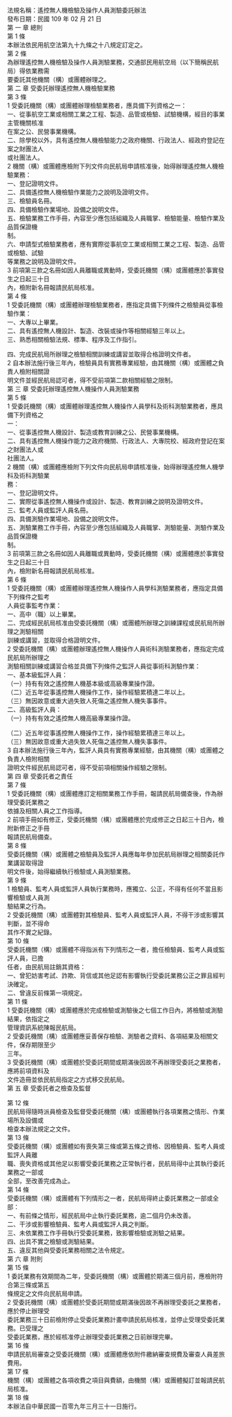 法規名稱：遙控無人機檢驗及操作人員測驗委託辦法  
發布日期：民國 109 年 02 月 21 日  
第 一 章 總則  
第 1 條  
本辦法依民用航空法第九十九條之十八規定訂定之。  
第 2 條  
為辦理遙控無人機檢驗及操作人員測驗業務，交通部民用航空局（以下簡稱民航局）得依業務需  
要委託其他機關（構）或團體辦理之。  
第 二 章 受委託辦理遙控無人機檢驗業務  
第 3 條  
1 受委託機關（構）或團體辦理檢驗業務者，應具備下列資格之一：  
一、從事航空工業或相關工業之工程、製造、品管或檢驗、試驗機構，經目的事業主管機關核准  
在案之公、民營事業機構。  
二、除學校以外，具有遙控無人機檢驗能力之政府機關、行政法人、經政府登記在案之財團法人  
或社團法人。  
2 機關（構）或團體應檢附下列文件向民航局申請核准後，始得辦理遙控無人機檢驗業務：  
一、登記證明文件。  
二、具備遙控無人機檢驗作業能力之說明及證明文件。  
三、檢驗員名冊。  
四、具備檢驗作業場地、設備之說明文件。  
五、檢驗業務工作手冊，內容至少應包括組織及人員職掌、檢驗能量、檢驗作業及品質保證機  
制。  
六、申請型式檢驗業務者，應有實際從事航空工業或相關工業之工程、製造、品管或檢驗、試驗  
等業務之說明及證明文件。  
3 前項第三款之名冊如因人員離職或異動時，受委託機關（構）或團體應於事實發生之日起三十日  
內，檢附新名冊報請民航局核准。  
第 4 條  
1 受委託機關（構）或團體辦理檢驗業務者，應指定具備下列條件之檢驗員從事檢驗作業：  
一、大專以上畢業。  
二、具有遙控無人機設計、製造、改裝或操作等相關經驗三年以上。  
三、熟悉相關檢驗法規、標準、程序及工作指引。  


四、完成民航局所辦理之檢驗相關訓練或講習並取得合格證明文件者。  
2 自本辦法施行後三年內，檢驗員具有實務專業經驗，由其機關（構）或團體之負責人檢附相關證  
明文件並經民航局認可者，得不受前項第二款相關經驗之限制。  
第 三 章 受委託辦理遙控無人機操作人員測驗業務  
第 5 條  
1 受委託機關（構）或團體辦理遙控無人機操作人員學科及術科測驗業務者，應具備下列資格之  
一：  
一、從事遙控無人機設計、製造或教育訓練之公、民營事業機構。  
二、具有遙控無人機操作能力之政府機關、行政法人、大專院校、經政府登記在案之財團法人或  
社團法人。  
2 機關（構）或團體應檢附下列文件向民航局申請核准後，始得辦理遙控無人機學科及術科測驗業  
務：  
一、登記證明文件。  
二、實際從事遙控無人機操作或設計、製造、教育訓練之說明及證明文件。  
三、監考人員或監評人員名冊。  
四、具備測驗作業場地、設備之說明文件。  
五、測驗業務工作手冊，內容至少應包括組織及人員職掌、測驗能量、測驗作業及品質保證機  
制。  
3 前項第三款之名冊如因人員離職或異動時，受委託機關（構）或團體應於事實發生之日起三十日  
內，檢附新名冊報請民航局核准。  
第 6 條  
1 受委託機關（構）或團體辦理遙控無人機操作人員學科測驗業務者，應指定具備下列條件之監考  
人員從事監考作業：  
一、高中（職）以上畢業。  
二、完成經民航局核准由受委託機關（構）或團體所辦理之訓練課程或民航局所辦理之測驗相關  
訓練或講習，並取得合格證明文件。  
2 受委託機關（構）或團體辦理遙控無人機操作人員術科測驗業務者，應指定完成民航局所辦理之  
測驗相關訓練或講習合格並具備下列條件之監評人員從事術科測驗作業：  
一、基本級監評人員：  
（一）持有有效之遙控無人機基本級或高級專業操作證。  
（二）近五年從事遙控無人機操作工作，操作經驗累積達二年以上。  
（三）無因故意或重大過失致人死傷之遙控無人機失事事件。  
二、高級監評人員：  
（一）持有有效之遙控無人機高級專業操作證。  


（二）近五年從事遙控無人機操作工作，操作經驗累積達三年以上。  
（三）無因故意或重大過失致人死傷之遙控無人機失事事件。  
3 自本辦法施行後三年內，監評人員具有實務專業經驗，由其機關（構）或團體之負責人檢附相關  
證明文件經民航局認可者，得不受前項相關操作經驗之限制。  
第 四 章 受委託者之責任  
第 7 條  
1 受委託機關（構）或團體應訂定相關業務工作手冊，報請民航局備查後，作為辦理受委託業務之  
依據及相關人員之工作指導。  
2 前項手冊如有修正，受委託機關（構）或團體應於完成修正之日起三十日內，檢附新修正之手冊  
報請民航局備查。  
第 8 條  
受委託機關（構）或團體之檢驗員及監評人員應每年參加民航局辦理之相關委託作業講習取得證  
明文件後，始得繼續執行檢驗或人員測驗業務。  
第 9 條  
1 檢驗員、監考人員或監評人員執行業務時，應獨立、公正，不得有任何不當且影響檢驗或人員測  
驗結果之行為。  
2 受委託機關（構）或團體對其檢驗員、監考人員或監評人員，不得干涉或影響其判斷，並不得命  
其作不實之紀錄。  
第 10 條  
受委託機關（構）或團體不得指派有下列情形之一者，擔任檢驗員、監考人員或監評人員，已擔  
任者，由民航局註銷其資格：  
一、曾犯妨害考試、詐欺、背信或其他足認有影響執行受委託業務公正之罪且經判決確定。  
二、曾違反前條第一項規定。  
第 11 條  
1 受委託機關（構）或團體應於完成檢驗或測驗後之七個工作日內，將檢驗或測驗結果，依指定之  
管理資訊系統陳報民航局。  
2 受委託機關（構）或團體應妥善保存檢驗、測驗者之資料、各項結果及相關文件，保存期限至少  
三年。  
3 受委託機關（構）或團體於受委託期間或期滿後因故不再辦理受委託之業務者，應將前項資料及  
文件造冊並依民航局指定之方式移交民航局。  
第 五 章 受委託者之檢查及監督  


第 12 條  
民航局得隨時派員檢查及監督受委託機關（構）或團體執行各項業務之情形、作業場所及設備或  
檢查本辦法規定之文件。  
第 13 條  
受委託機關（構）或團體如有喪失第三條或第五條之資格、因檢驗員、監考人員或監評人員離  
職、喪失資格或其他足以影響受委託業務之正常執行者，民航局得中止其執行委託業務之一部或  
全部，至改善完成為止。  
第 14 條  
受委託機關（構）或團體有下列情形之一者，民航局得終止委託業務之一部或全部：  
一、有前條之情形，經民航局中止執行委託業務，逾二個月仍未改善。  
二、干涉或影響檢驗員、監考人員或監評人員之判斷。  
三、未依業務工作手冊執行受委託業務，致影響檢驗或測驗之結果。  
四、出具不實之檢驗或測驗結果。  
五、違反其他與受委託業務相關之法令規定。  
第 六 章 附則  
第 15 條  
1 委託業務有效期間為二年，受委託機關（構）或團體於期滿三個月前，應檢附符合第三條或第五  
條規定之文件向民航局申請。  
2 受委託機關（構）或團體於受委託期間或期滿後因故不再辦理受委託之業務者，應於停止辦理受  
委託業務三十日前檢附停止受委託業務計畫申請民航局核准，並停止受理受委託業務。已受理之  
受委託業務，應於經核准停止辦理受委託業務之日前辦理完畢。  
第 16 條  
申請民航局審查之受委託機關（構）或團體應依附件繳納審查規費及審查人員差旅費用。  
第 17 條  
機關（構）或團體之各項收費之項目與費額，由機關（構）或團體擬訂並報請民航局核准。  
第 18 條  
本辦法自中華民國一百零九年三月三十一日施行。  


